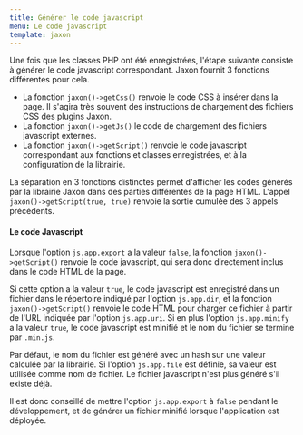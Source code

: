 ```yaml
---
title: Générer le code javascript
menu: Le code javascript
template: jaxon
---
```


Une fois que les classes PHP ont été enregistrées, l'étape suivante consiste à générer le code javascript correspondant.
Jaxon fournit 3 fonctions différentes pour cela.

- La fonction `jaxon()->getCss()` renvoie le code CSS à insérer dans la page. Il s'agira très souvent des instructions de chargement des fichiers CSS des plugins Jaxon.
- La fonction `jaxon()->getJs()` le code de chargement des fichiers javascript externes.
- La fonction `jaxon()->getScript()` renvoie le code javascript correspondant aux fonctions et classes enregistrées, et à la configuration de la librairie.

La séparation en 3 fonctions distinctes permet d'afficher les codes générés par la librairie Jaxon dans des parties différentes de la page HTML.
L'appel `jaxon()->getScript(true, true)` renvoie la sortie cumulée des 3 appels précédents.

#### Le code Javascript

Lorsque l'option `js.app.export` a la valeur `false`, la fonction `jaxon()->getScript()` renvoie le code javascript, qui sera donc directement inclus dans le code HTML de la page.

Si cette option a la valeur `true`, le code javascript est enregistré dans un fichier dans le répertoire indiqué par l'option `js.app.dir`,
et la fonction `jaxon()->getScript()` renvoie le code HTML pour charger ce fichier à partir de l'URL indiquée par l'option `js.app.uri`.
Si en plus l'option `js.app.minify` a la valeur `true`, le code javascript est minifié et le nom du fichier se termine par `.min.js`.

Par défaut, le nom du fichier est généré avec un hash sur une valeur calculée par la librairie.
Si l'option `js.app.file` est définie, sa valeur est utilisée comme nom de fichier.
Le fichier javascript n'est plus généré s'il existe déjà.

Il est donc conseillé de mettre l'option `js.app.export` à `false` pendant le développement, et de générer un fichier minifié lorsque l'application est déployée.
